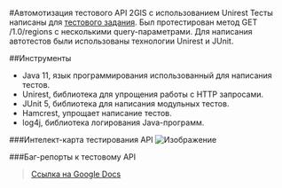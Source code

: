 #Автомотизация тестового API 2GIS с использованием Unirest
Тесты написаны для [тестового задания](https://drive.google.com/file/d/1yvBPl4GnC6QOBVDrP8rpviVHZeF5B_Oo/view). 
Был протестирован метод GET /1.0/regions с несколькими query-параметрами.
Для написания автотестов были использованы технологии Unirest и JUnit.

##Инструменты
* Java 11, язык программирования использованный для написания тестов.
* Unirest, библиотека для упрощения работы с HTTP запросами.
* JUnit 5, библиотека для написания модульных тестов.
* Hamcrest, упрощает написание тестов.
* log4j, библиотека логирования Java-программ.

###Интелект-карта тестирования API
![Изображение](https://imgur.com/dGFqFZv)

###Баг-репорты к тестовому API
>[Ссылка на Google Docs](https://docs.google.com/document/d/1CNZN0AmlH2KcNvQYGW4z5x9cfnMwsi3s/edit?usp=sharing&ouid=107879533407522950453&rtpof=true&sd=true)

